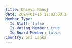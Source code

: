 ```yaml
---
title: Dhivya Manoj
date: 2024-01-16 12:03:00 Z
Member Type:
  Is Staff: false
  Is Voting Member: true
  Is Board Member: false
Country: Sri Lanka
---
```


